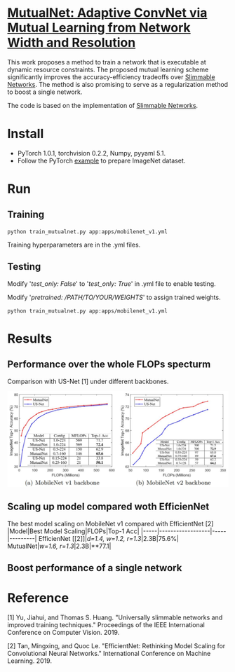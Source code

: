 # [MutualNet: Adaptive ConvNet via Mutual Learning from Network Width and Resolution](https://arxiv.org/abs/1909.12978)
This work proposes a method to train a network that is executable at dynamic resource constraints. The proposed mutual learning scheme significantly improves the accuracy-efficiency tradeoffs over [Slimmable Networks](https://github.com/JiahuiYu/slimmable_networks). The method is also promising to serve as a regularization method to boost a single network.

The code is based on the implementation of [Slimmable Networks](https://github.com/JiahuiYu/slimmable_networks).
# Install
- PyTorch 1.0.1, torchvision 0.2.2, Numpy, pyyaml 5.1.
- Follow the PyTorch [example](https://github.com/pytorch/examples/tree/master/imagenet) to prepare ImageNet dataset.
# Run
## Training
```
python train_mutualnet.py app:apps/mobilenet_v1.yml
```
Training hyperparameters are in the .yml files.
## Testing

Modify '*test_only: False*' to '*test_only: True*' in .yml file to enable testing.

Modify '*pretrained: /PATH/TO/YOUR/WEIGHTS*' to assign trained weights.
```
python train_mutualnet.py app:apps/mobilenet_v1.yml
```
# Results
## Performance over the whole FLOPs specturm
Comparison with US-Net \[1\] under different backbones.

![Results compared with US-Net](imgs/result1.JPG)
## Scaling up model compared woth EfficienNet
The best model scaling on MobileNet v1 compared with EfficientNet \[2\]
|Model|Best Model Scaling|FLOPs|Top-1 Acc|
|-----|------------------|-----|---------|
EfficienNet \[[2]\]|*d=1.4, w=1.2, r=1.3*|2.3B|75.6%|
MutualNet|*w=1.6, r=1.3*|2.3B|**77.1|
## Boost performance of a single network

# Reference
\[1\] Yu, Jiahui, and Thomas S. Huang. "Universally slimmable networks and improved training techniques." Proceedings of the IEEE International Conference on Computer Vision. 2019.

\[2\] Tan, Mingxing, and Quoc Le. "EfficientNet: Rethinking Model Scaling for Convolutional Neural Networks." International Conference on Machine Learning. 2019.
